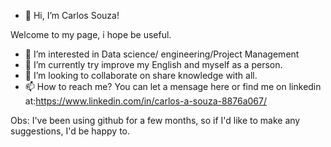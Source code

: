 - 👋 Hi, I’m Carlos Souza!

Welcome to my page, i hope be useful.

- 👀 I’m interested in Data science/ engineering/Project Management 
- 🌱 I’m currently try improve my English and myself as a person.
- 💞️ I’m looking to collaborate on share knowledge with all.
- 📫 How to reach me? You can let a mensage here or find me on linkedin at:https://www.linkedin.com/in/carlos-a-souza-8876a067/

Obs: I've been using github for a few months, so if I'd like to make any suggestions, I'd be happy to.

<!---
Souzac86/Souzac86 is a ✨ special ✨ repository because its `README.md` (this file) appears on your GitHub profile.
You can click the Preview link to take a look at your changes.
--->
